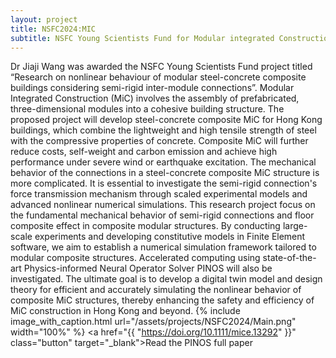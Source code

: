 ```yaml
---
layout: project
title: NSFC2024:MIC
subtitle: NSFC Young Scientists Fund for Modular integrated Construction
---
```

Dr Jiaji Wang was awarded the NSFC Young Scientists Fund project titled “Research on nonlinear behaviour of modular steel-concrete composite buildings considering semi-rigid inter-module connections”. Modular Integrated Construction (MiC) involves the assembly of prefabricated, three-dimensional modules into a cohesive building structure. The proposed project will develop steel-concrete composite MiC for Hong Kong buildings, which combine the lightweight and high tensile strength of steel with the compressive properties of concrete. Composite MiC will further reduce costs, self-weight and carbon emission and achieve high performance under severe wind or earthquake excitation. The mechanical behavior of the connections in a steel-concrete composite MiC structure is more complicated. It is essential to investigate the semi-rigid connection's force transmission mechanism through scaled experimental models and advanced nonlinear numerical simulations. This research project focus on the fundamental mechanical behavior of semi-rigid connections and floor composite effect in composite modular structures. By conducting large-scale experiments and developing constitutive models in Finite Element software, we aim to establish a numerical simulation framework tailored to modular composite structures. Accelerated computing using state-of-the-art Physics-informed Neural Operator Solver PINOS will also be investigated. The ultimate goal is to develop a digital twin model and design theory for efficient and accurately simulating the nonlinear behavior of composite MiC structures, thereby enhancing the safety and efficiency of MiC construction in Hong Kong and beyond.
{%
	include image_with_caption.html
	url="/assets/projects/NSFC2024/Main.png"
	width="100%"
%}
<a href="{{ "https://doi.org/10.1111/mice.13292" }}" class="button" target="_blank">Read the PINOS full paper</a>

